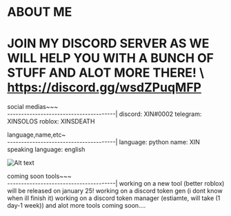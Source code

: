 # ABOUT ME 
# JOIN MY DISCORD SERVER AS WE WILL HELP YOU WITH A BUNCH OF STUFF AND ALOT MORE THERE! \ https://discord.gg/wsdZPuqMFP


social medias~~~  
---------------------------------------|
discord: XIN#0002
telegram: XINSOLOS
roblox: XINSDEATH


language,name,etc~   
---------------------------------------|
language: python
name: XIN
speaking language: english

![ Alt text](XIN.gif)


 coming soon tools~~~   
---------------------------------------|
working on a new tool (better roblox) will be released on january 25!
working on a discord token gen (i dont know when ill finish it)
working on a discord token manager (estiamte, will take (1 day-1 week))
and alot more tools coming soon....







